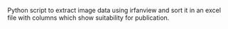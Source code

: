 Python script to extract image data using irfanview and sort it in an excel file with columns which show suitability for publication.
